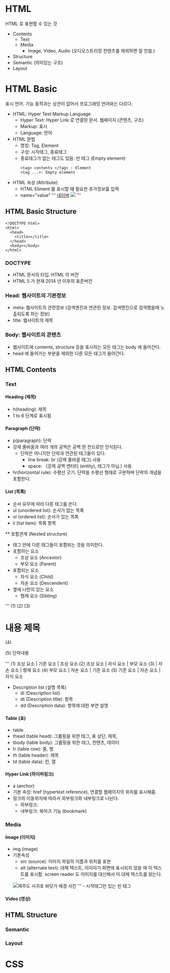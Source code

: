 # HTML
HTML 로 표현할 수 있는 것
  - Contents
    - Text
    - Media
      - Image, Video, Audio (오디오스트리밍 컨텐츠를 제외하면 잘 안씀.)
  - Structure
  - Semantic (의미있는 구조)
  - Layout
# HTML Basic
표시 언어. 기능 동작과는 상관이 없어서 프로그래밍 언어와는 다르다.
  - HTML: Hyper Text Markup Language
    - Hyper Text: Hyper Link 로 연결된 문서. 웹페이지 (콘텐츠, 구조)
    - Markup: 표시
    - Language: 언어
  - HTML 문법
    - 명칭: Tag, Element
    - 구성: 시작태그, 종료태그
    - 종료태그가 없는 태그도 있음: 빈 태그 (Empty element)
      ```
      <tag> contents </tag> : Element
      <tag ...>: Empty element
      ```
  - HTML 속성 (Attribute)
    - HTML Eliment 를 표시할 떄 필요한 추가정보를 입력
    - name="value"
      '''
      <a href="https://www.naver.com">네이버</a>
      <img src="photo.jpg">
      '''

## HTML Basic Structure

```
<!DOCTYPE html>
<html>
  <head>
    <title></title>
  </head>
  <body></body>
</html>
```

### DOCTYPE

- HTML 문서의 타입. HTML 의 버전
- HTML 5 가 현재 2014 년 이후의 표준버전

### Head: 웹사이트의 기본정보

- meta: 웹사이트의 관련정보 (검색엔진과 연관된 정보. 검색엔진으로 검색했을때 노출되도록 하는 정보)
- title: 웹사이트의 제목

### Body: 웹사이트의 콘텐츠

- 웹사이트에 contents, structure 등을 표시하는 모든 태그는 body 에 들어간다.
- head 에 들어가는 부분을 제외한 다른 모든 태그가 들어간다.
## HTML Contents

### Text

#### Heading (제목)

- h(heading): 제목
- 1 to 6 단계로 표시됨
#### Paragraph (단락)

- p(paragraph): 단락
- 강제 줄바꿈과 여러 개의 공백은 공백 한 칸으로만 인식된다.
  - 단락은 아니지만 단락과 연관된 태그들이 있다.
    - line break: br (강제 줄바꿈 태그) 사용
    - space: &nbsp; (강제 공백 엔터티 (entity), 태그가 아님.) 사용.
- hr(horizontal rule): 수평선 긋기. 단락을 수평선 형태로 구분하며 단락의 개념을 포함한다.
#### List (목록)

- 순서 유무에 따라 다른 태그를 쓴다.
- ul (unordered list): 순서가 없는 목록
- ol (ordered list): 순서가 있는 목록
- li (list item): 목록 항목

\*\* 포함관계 (Nested structure)

- 태그 안에 다른 태그들이 포함되는 것을 의미한다.
- 포함하는 요소
  - 조상 요소 (Ancestor)
  - 부모 요소 (Parent)
- 포함되는 요소
  - 자식 요소 (Child)
  - 자손 요소 (Descendent)
- 옆에 나란히 있는 요소
  - 형제 요소 (Sibling)

'''
(1) <html>
(2) <body>
(3) <h1>내용 제목</h1>
(4) <p>
(5) 단락내용<br>

</P>
</body>
</html>
'''
(1) 조상 요소 | 기준 요소 | 조상 요소
(2) 조상 요소 | 자식 요소 | 부모 요소
(3)          | 자손 요소 | 형제 요소
(4) 부모 요소 | 자손 요소 | 기준 요소
(5) 기준 요소 | 자손 요소 | 자식 요소

- Description list (설명 목록)
  - dl (Description list)
  - dt (Description title): 항목
  - dd (Description data): 항목에 대한 부연 설명
#### Table (표)

- table
- thead (table head): 그룹핑을 위한 태그, 표 상단, 제목,
- tbody (table body): 그룹핑을 위한 태그, 컨텐츠, 데이터
- tr (table row): 줄, 행
- th (table header): 제목
- td (table data): 칸, 열
#### Hyper Link (하이퍼링크)
- a (anchor)
- 기본 속성: href (hypertext reference), 연결할 웹페이지의 위치를 표시해줌.
- 링크의 이동위치에 따라서 외부링크와 내부링크로 나뉜다. 
  - 외부링크:
  - 내부링크: 북마크 기능 (bookmark)


### Media

#### Image (이미지)
- img (image)
- 기본속성
  - src (source): 이미지 파일의 이름과 위치를 표현
  - alt (alternate text): 대체 텍스트, 이미지가 화면에 표시되지 않을 때 이 텍스트를 표시함. screen reader 도 이미지를 대신해서 이 대체 텍스트를 읽는다.
  '''
  <img src="photo.png" alt="제주도 서귀포 바닷가 배경 사진">
  '''
  - 시작태그만 있는 빈 태그

#### Video (영상)

## HTML Structure

### Semantic

### Layout

# CSS
